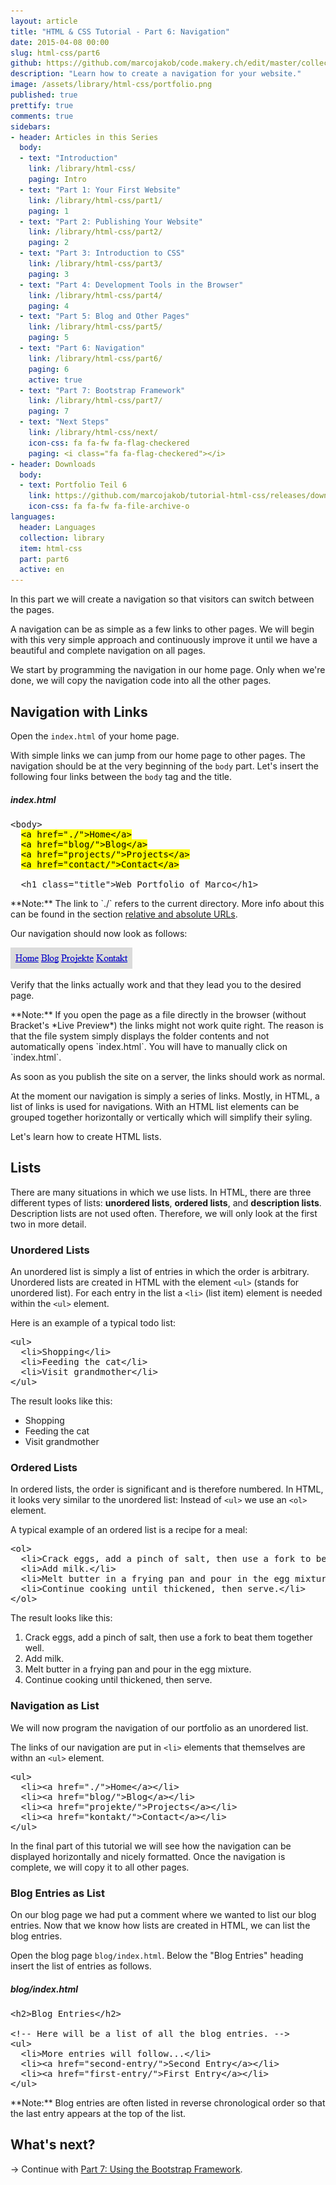 ```yaml
---
layout: article
title: "HTML & CSS Tutorial - Part 6: Navigation"
date: 2015-04-08 00:00
slug: html-css/part6
github: https://github.com/marcojakob/code.makery.ch/edit/master/collections/library/html-css-en-part6.md
description: "Learn how to create a navigation for your website."
image: /assets/library/html-css/portfolio.png
published: true
prettify: true
comments: true
sidebars:
- header: Articles in this Series
  body:
  - text: "Introduction"
    link: /library/html-css/
    paging: Intro
  - text: "Part 1: Your First Website"
    link: /library/html-css/part1/
    paging: 1
  - text: "Part 2: Publishing Your Website"
    link: /library/html-css/part2/
    paging: 2
  - text: "Part 3: Introduction to CSS"
    link: /library/html-css/part3/
    paging: 3
  - text: "Part 4: Development Tools in the Browser"
    link: /library/html-css/part4/
    paging: 4
  - text: "Part 5: Blog and Other Pages"
    link: /library/html-css/part5/
    paging: 5
  - text: "Part 6: Navigation"
    link: /library/html-css/part6/
    paging: 6
    active: true
  - text: "Part 7: Bootstrap Framework"
    link: /library/html-css/part7/
    paging: 7
  - text: "Next Steps"
    link: /library/html-css/next/
    icon-css: fa fa-fw fa-flag-checkered
    paging: <i class="fa fa-flag-checkered"></i>
- header: Downloads
  body:
  - text: Portfolio Teil 6
    link: https://github.com/marcojakob/tutorial-html-css/releases/download/v0.4/portfolio-de-part6.zip
    icon-css: fa fa-fw fa-file-archive-o
languages: 
  header: Languages
  collection: library
  item: html-css
  part: part6
  active: en
---
```


In this part we will create a navigation so that visitors can switch between the pages.

A navigation can be as simple as a few links to other pages. We will begin with this very simple approach and continuously improve it until we have a beautiful and complete navigation on all pages.

We start by programming the navigation in our home page. Only when we're done, we will copy the navigation code into all the other pages.


## Navigation with Links

Open the `index.html` of your home page.

With simple links we can jump from our home page to other pages. The navigation should be at the very beginning of the `body` part. Let's insert the following four links between the `body` tag and the title.


##### index.html

<pre class="prettyprint lang-html">
&lt;body>
  <mark>&lt;a href="./">Home&lt;/a></mark>
  <mark>&lt;a href="blog/">Blog&lt;/a></mark>
  <mark>&lt;a href="projects/">Projects&lt;/a></mark>
  <mark>&lt;a href="contact/">Contact&lt;/a></mark>

  &lt;h1 class="title">Web Portfolio of Marco&lt;/h1>
</pre>

<div class="alert alert-info">
  **Note:** The link to `./` refers to the current directory. More info about this can be found in the section <a class="alert-link" href="/library/html-css/part1#relative-and-absolute-urls">relative and absolute URLs</a>.
</div>

Our navigation should now look as follows:

![Navigation with Links](/assets/library/html-css/part6/navigation-links-de.png)

Verify that the links actually work and that they lead you to the desired page.

<div class="alert alert-info">
  <p>**Note:** If you open the page as a file directly in the browser (without Bracket's *Live Preview*) the links might not work quite right. The reason is that the file system simply displays the folder contents and not automatically opens `index.html`. You will have to manually click on `index.html`.</p>
  <p>As soon as you publish the site on a server, the links should work as normal.</p>
</div>

At the moment our navigation is simply a series of links. Mostly, in HTML, a list of links is used for navigations. With an HTML list elements can be grouped together horizontally or vertically which will simplify their syling.

Let's learn how to create HTML lists.


## Lists

There are many situations in which we use lists. In HTML, there are three different types of lists: **unordered lists**, **ordered lists**, and **description lists**. Description lists are not used often. Therefore, we will only look at the first two in more detail.


### Unordered Lists

An unordered list is simply a list of entries in which the order is arbitrary. Unordered lists are created in HTML with the element `<ul>` (stands for unordered list). For each entry in the list a `<li>` (list item) element is needed within the `<ul>` element.

Here is an example of a typical todo list:

<pre class="prettyprint lang-html">
&lt;ul>
  &lt;li>Shopping&lt;/li>
  &lt;li>Feeding the cat&lt;/li>
  &lt;li>Visit grandmother&lt;/li>
&lt;/ul>
</pre>

The result looks like this:

<div class="panel panel-default">
  <div class="panel-body">
    <ul style="margin-bottom: 0">
      <li>Shopping</li>
      <li>Feeding the cat</li>
      <li>Visit grandmother</li>
    </ul>
  </div>
</div>


### Ordered Lists

In ordered lists, the order is significant and is therefore numbered. In HTML, it looks very similar to the unordered list: Instead of `<ul>` we use an `<ol>` element.

A typical example of an ordered list is a recipe for a meal:

<pre class="prettyprint lang-html">
&lt;ol>
  &lt;li>Crack eggs, add a pinch of salt, then use a fork to beat them together well.&lt;/li>
  &lt;li>Add milk.&lt;/li>
  &lt;li>Melt butter in a frying pan and pour in the egg mixture.&lt;/li>
  &lt;li>Continue cooking until thickened, then serve.&lt;/li>
&lt;/ol>
</pre>

The result looks like this:

<div class="panel panel-default">
  <div class="panel-body">
    <ol style="margin-bottom: 0">
      <li>Crack eggs, add a pinch of salt, then use a fork to beat them together well.</li>
      <li>Add milk.</li>
      <li>Melt butter in a frying pan and pour in the egg mixture.</li>
      <li>Continue cooking until thickened, then serve.</li>
    </ol>
  </div>
</div>


### Navigation as List

We will now program the navigation of our portfolio as an unordered list.

The links of our navigation are put in `<li>` elements that themselves are withn an `<ul>` element.

<pre class="prettyprint lang-html">
&lt;ul>
  &lt;li>&lt;a href="./">Home&lt;/a>&lt;/li>
  &lt;li>&lt;a href="blog/">Blog&lt;/a>&lt;/li>
  &lt;li>&lt;a href="projekte/">Projects&lt;/a>&lt;/li>
  &lt;li>&lt;a href="kontakt/">Contact&lt;/a>&lt;/li>
&lt;/ul>
</pre>

In the final part of this tutorial we will see how the navigation can be displayed horizontally and nicely formatted. Once the navigation is complete, we will copy it to all other pages.


### Blog Entries as List

On our blog page we had put a comment where we wanted to list our blog entries. Now that we know how lists are created in HTML, we can list the blog entries.

Open the blog page `blog/index.html`. Below the "Blog Entries" heading insert the list of entries as follows.


##### blog/index.html

<pre class="prettyprint lang-html">
&lt;h2>Blog Entries&lt;/h2>

&lt;!-- Here will be a list of all the blog entries. -->
&lt;ul>
  &lt;li>More entries will follow...&lt;/li>
  &lt;li>&lt;a href="second-entry/">Second Entry&lt;/a>&lt;/li>
  &lt;li>&lt;a href="first-entry/">First Entry&lt;/a>&lt;/li>
&lt;/ul>
</pre>

<div class="alert alert-info">
  **Note:** Blog entries are often listed in reverse chronological order so that the last entry appears at the top of the list.
</div>


## What's next?

&rarr; Continue with [Part 7: Using the Bootstrap Framework](/library/html-css/part7/).
